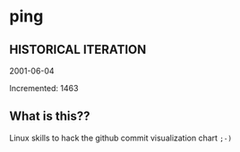 # ping

## HISTORICAL ITERATION
2001-06-04

Incremented: 1463

## What is this?? 
Linux skills to hack the github commit visualization chart `;-)`

